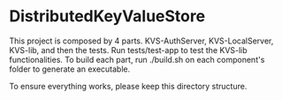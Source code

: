# DistributedKeyValueStore

This project is composed by 4 parts. KVS-AuthServer, KVS-LocalServer, KVS-lib, and then the tests. Run tests/test-app to test the KVS-lib functionalities.
To build each part, run ./build.sh on each component's folder to generate an executable.

To ensure everything works, please keep this directory structure.